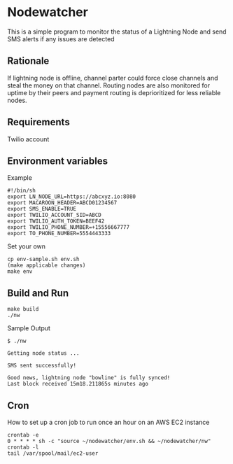 
# Nodewatcher

This is a simple program to monitor the status of a Lightning Node and send SMS
alerts if any issues are detected

## Rationale

If lightning node is offline, channel parter could force close channels and steal the money on that channel.  Routing nodes are also monitored for uptime by their peers and payment routing is deprioritized for less reliable nodes.

## Requirements

Twilio account

## Environment variables

Example

```shell
#!/bin/sh
export LN_NODE_URL=https://abcxyz.io:8080
export MACAROON_HEADER=ABCD01234567
export SMS_ENABLE=TRUE
export TWILIO_ACCOUNT_SID=ABCD
export TWILIO_AUTH_TOKEN=BEEF42
export TWILIO_PHONE_NUMBER=+15556667777
export TO_PHONE_NUMBER=5554443333
```

Set your own

```
cp env-sample.sh env.sh
(make applicable changes)
make env
```

## Build and Run

```
make build
./nw
```

Sample Output

```
$ ./nw

Getting node status ...

SMS sent successfully!

Good news, lightning node "bowline" is fully synced!
Last block received 15m18.211865s minutes ago
```

## Cron

How to set up a cron job to run once an hour on an AWS EC2 instance

```
crontab -e
0 * * * * sh -c "source ~/nodewatcher/env.sh && ~/nodewatcher/nw"
crontab -l
tail /var/spool/mail/ec2-user
```
